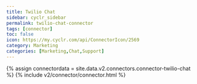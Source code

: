 ```yaml
---
title: Twilio Chat
sidebar: cyclr_sidebar
permalink: twilio-chat-connector
tags: [connector]
toc: false
icon: https://my.cyclr.com/api/ConnectorIcon/2569
category: Marketing
categories: [Marketing,Chat,Support]
---
```

{% assign connectordata = site.data.v2.connectors.connector-twilio-chat %}
{% include v2/connector/connector.html %}	